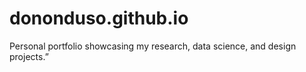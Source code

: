 # dononduso.github.io
Personal portfolio showcasing my research, data science, and design projects.”
